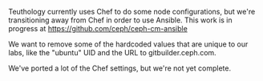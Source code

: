 Teuthology currently uses Chef to do some node configurations, but we're
transitioning away from Chef in order to use Ansible. This work is in progress
at https://github.com/ceph/ceph-cm-ansible 

We want to remove some of the hardcoded values that are unique to our labs,
like the "ubuntu" UID and the URL to gitbuilder.ceph.com.

We've ported a lot of the Chef settings, but we're not yet complete.
